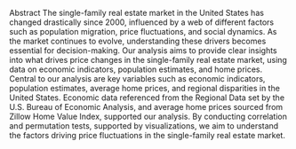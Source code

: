 Abstract 
The single-family real estate market in the United States has changed drastically since 2000, influenced by a web of different factors such as population migration, price fluctuations, and social dynamics. As the market continues to evolve, understanding these drivers becomes essential for decision-making. Our analysis aims to provide clear insights into what drives price changes in the single-family real estate market, using data on economic indicators, population estimates, and home prices.
Central to our analysis are key variables such as economic indicators, population estimates, average home prices, and regional disparities in the United States. Economic data referenced from the Regional Data set by the U.S. Bureau of Economic Analysis, and average home prices sourced from Zillow Home Value Index, supported our analysis. By conducting correlation and permutation tests, supported by visualizations, we aim to understand the factors driving price fluctuations in the single-family real estate market. 
